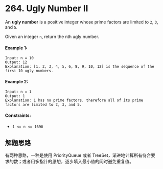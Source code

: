 # 264. Ugly Number II

An **ugly number** is a positive integer whose prime factors are limited to `2`, `3`, and `5`.

Given an integer `n`, return the nth ugly number.

#### Example 1:

```
Input: n = 10
Output: 12
Explanation: [1, 2, 3, 4, 5, 6, 8, 9, 10, 12] is the sequence of the first 10 ugly numbers.
```

#### Example 2:

```
Input: n = 1
Output: 1
Explanation: 1 has no prime factors, therefore all of its prime factors are limited to 2, 3, and 5.
``` 

#### Constraints:

+ `1 <= n <= 1690`

## 解题思路

有两种思路，一种是使用 PriorityQueue 或者 TreeSet，渐进地计算所有符合要求的数；或者用多指针的思想，逐步填入最小值的同时避免重复值。
